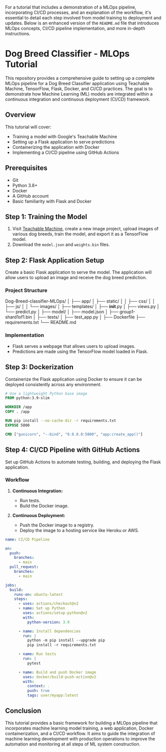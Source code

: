 For a tutorial that includes a demonstration of a MLOps pipeline, incorporating CI/CD processes, and an explanation of the workflow, it's essential to detail each step involved from model training to deployment and updates. Below is an enhanced version of the `README.md` file that introduces MLOps concepts, CI/CD pipeline implementation, and more in-depth instructions.


# Dog Breed Classifier - MLOps Tutorial

This repository provides a comprehensive guide to setting up a complete MLOps pipeline for a Dog Breed Classifier application using Teachable Machine, TensorFlow, Flask, Docker, and CI/CD practices. The goal is to demonstrate how Machine Learning (ML) models are integrated within a continuous integration and continuous deployment (CI/CD) framework.

## Overview

This tutorial will cover:
- Training a model with Google's Teachable Machine
- Setting up a Flask application to serve predictions
- Containerizing the application with Docker
- Implementing a CI/CD pipeline using GitHub Actions

## Prerequisites

- Git
- Python 3.8+
- Docker
- A GitHub account
- Basic familiarity with Flask and Docker

## Step 1: Training the Model

1. Visit [Teachable Machine](https://teachablemachine.withgoogle.com/), create a new image project, upload images of various dog breeds, train the model, and export it as a TensorFlow model.
2. Download the `model.json` and `weights.bin` files.

## Step 2: Flask Application Setup

Create a basic Flask application to serve the model. The application will allow users to upload an image and receive the dog breed prediction.

### Project Structure


Dog-Breed-classifier-MLOps/
│
├── app/
│   ├── static/
│   │   ├── css/
│   │   ├── js/
│   │   └── images/
│   ├── templates/
│   ├── __init__.py
│   ├── views.py
│   └── predict.py
│
├── model/
│   ├── model.json
│   ├── group1-shard1of1.bin
│
├── tests/
│   ├── test_app.py
│
├── Dockerfile
├── requirements.txt
└── README.md


### Implementation

- Flask serves a webpage that allows users to upload images.
- Predictions are made using the TensorFlow model loaded in Flask.

## Step 3: Dockerization

Containerize the Flask application using Docker to ensure it can be deployed consistently across any environment.

```Dockerfile
# Use a lightweight Python base image
FROM python:3.9-slim

WORKDIR /app
COPY . /app

RUN pip install --no-cache-dir -r requirements.txt
EXPOSE 5000

CMD ["gunicorn", "--bind", "0.0.0.0:5000", "app:create_app()"]
```

## Step 4: CI/CD Pipeline with GitHub Actions

Set up GitHub Actions to automate testing, building, and deploying the Flask application.

### Workflow

1. **Continuous Integration:**
   - Run tests.
   - Build the Docker image.

2. **Continuous Deployment:**
   - Push the Docker image to a registry.
   - Deploy the image to a hosting service like Heroku or AWS.

```yaml
name: CI/CD Pipeline

on:
  push:
    branches:
      - main
  pull_request:
    branches:
      - main

jobs:
  build:
    runs-on: ubuntu-latest
    steps:
      - uses: actions/checkout@v2
      - name: Set up Python
        uses: actions/setup-python@v2
        with:
          python-version: 3.9

      - name: Install dependencies
        run: |
          python -m pip install --upgrade pip
          pip install -r requirements.txt

      - name: Run tests
        run: |
          pytest

      - name: Build and push Docker image
        uses: docker/build-push-action@v2
        with:
          context: .
          push: true
          tags: user/myapp:latest
```

## Conclusion

This tutorial provides a basic framework for building a MLOps pipeline that incorporates machine learning model training, a web application, Docker containerization, and a CI/CD workflow. It aims to guide the integration of machine learning development with production operations to improve the automation and monitoring at all steps of ML system construction.



